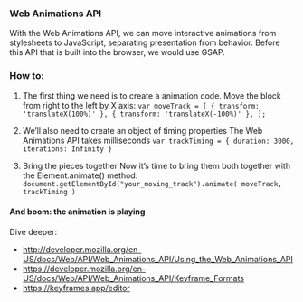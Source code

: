 
### Web Animations API

With the Web Animations API, we can move interactive animations from stylesheets to JavaScript, separating presentation from behavior.
Before this API that is built into the browser, we would use GSAP.

### How to:

1. The first thing we need is to create a animation code.
   Move the block from right to the left by X axis:
`
   var moveTrack = [
      { transform: 'translateX(100%)' },
      { transform: 'translateX(-100%)' },
   ];
`

2. We’ll also need to create an object of timing properties
   The Web Animations API takes milliseconds
`
   var trackTiming = {
      duration: 3000,
      iterations: Infinity
   }
`

3. Bring the pieces together
   Now it’s time to bring them both together with the Element.animate() method:
`
   document.getElementById("your_moving_track").animate(
      moveTrack,
      trackTiming
   )
`

#### And boom: the animation is playing

Dive deeper:
- http://developer.mozilla.org/en-US/docs/Web/API/Web_Animations_API/Using_the_Web_Animations_API
- https://developer.mozilla.org/en-US/docs/Web/API/Web_Animations_API/Keyframe_Formats 
- https://keyframes.app/editor
